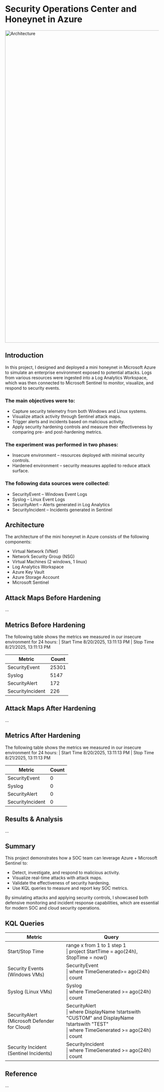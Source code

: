 # Security Operations Center and Honeynet in Azure

<img width="1536" height="1024" alt="Architecture" src="https://github.com/user-attachments/assets/32ab2707-8243-4015-956f-bbd558efd5a0" />

## Introduction
In this project, I designed and deployed a mini honeynet in Microsoft Azure to simulate an enterprise environment exposed to potential attacks. Logs from various resources were ingested into a Log Analytics Workspace, which was then connected to Microsoft Sentinel to monitor, visualize, and respond to security events.

### The main objectives were to:

- Capture security telemetry from both Windows and Linux systems.
- Visualize attack activity through Sentinel attack maps.
- Trigger alerts and incidents based on malicious activity.
- Apply security hardening controls and measure their effectiveness by comparing pre- and post-hardening metrics.

### The experiment was performed in two phases:

- Insecure environment – resources deployed with minimal security controls.
- Hardened environment – security measures applied to reduce attack surface.

### The following data sources were collected:

- SecurityEvent – Windows Event Logs
- Syslog – Linux Event Logs
- SecurityAlert – Alerts generated in Log Analytics
- SecurityIncident – Incidents generated in Sentinel

## Architecture
The architecture of the mini honeynet in Azure consists of the following components:

- Virtual Network (VNet)
- Network Security Group (NSG)
- Virtual Machines (2 windows, 1 linux)
- Log Analytics Workspace
- Azure Key Vault
- Azure Storage Account
- Microsoft Sentinel

## Attack Maps Before Hardening
...

## Metrics Before Hardening
The following table shows the metrics we measured in our insecure environment for 24 hours:
| Start Time 8/20/2025, 13:11:13 PM
| Stop Time 8/21/2025, 13:11:13 PM

| Metric                   | Count
| ------------------------ | -----
| SecurityEvent            | 25301
| Syslog                   | 5147
| SecurityAlert            | 172
| SecurityIncident         | 226

## Attack Maps After Hardening
...

## Metrics After Hardening
The following table shows the metrics we measured in our insecure environment for 24 hours:
| Start Time 8/20/2025, 13:11:13 PM
| Stop Time 8/21/2025, 13:11:13 PM

| Metric                   | Count
| ------------------------ | -----
| SecurityEvent            | 0
| Syslog                   | 0
| SecurityAlert            | 0
| SecurityIncident         | 0

## Results & Analysis
...

## Summary

This project demonstrates how a SOC team can leverage Azure + Microsoft Sentinel to:

- Detect, investigate, and respond to malicious activity.
- Visualize real-time attacks with attack maps.
- Validate the effectiveness of security hardening.
- Use KQL queries to measure and report key SOC metrics.

By simulating attacks and applying security controls, I showcased both defensive monitoring and incident response capabilities, which are essential for modern SOC and cloud security operations.

## KQL Queries
| Metric                                       | Query                                                                                                                                            |
|----------------------------------------------|--------------------------------------------------------------------------------------------------------------------------------------------------|
| Start/Stop Time                              | range x from 1 to 1 step 1<br>\| project StartTime = ago(24h), StopTime = now()                                                                  |
| Security Events (Windows VMs)                | SecurityEvent<br>\| where TimeGenerated>= ago(24h)<br>\| count                                                                                   |
| Syslog (Linux VMs)                           | Syslog<br>\| where TimeGenerated >= ago(24h)<br>\| count                                                                                         |
| SecurityAlert (Microsoft Defender for Cloud) | SecurityAlert<br>\| where DisplayName !startswith "CUSTOM" and DisplayName !startswith "TEST"<br>\| where TimeGenerated >= ago(24h)<br>\| count |
| Security Incident (Sentinel Incidents)       | SecurityIncident<br>\| where TimeGenerated >= ago(24h)<br>\| count                                                                               |

## Reference
...

